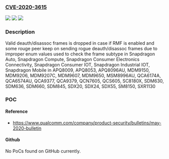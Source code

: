 ### [CVE-2020-3615](https://cve.mitre.org/cgi-bin/cvename.cgi?name=CVE-2020-3615)
![](https://img.shields.io/static/v1?label=Product&message=Snapdragon%20Auto%2C%20Snapdragon%20Compute%2C%20Snapdragon%20Consumer%20Electronics%20Connectivity%2C%20Snapdragon%20Consumer%20IOT%2C%20Snapdragon%20Industrial%20IOT%2C%20Snapdragon%20Mobile&color=blue)
![](https://img.shields.io/static/v1?label=Version&message=APQ8009%2C%20APQ8053%2C%20APQ8096AU%2C%20MDM9150%2C%20MDM9206%2C%20MDM9207C%2C%20MDM9607%2C%20MDM9650%2C%20MSM8996AU%2C%20QCA6174A%2C%20QCA6574AU%2C%20QCA9377%2C%20QCA9379%2C%20QCN7605%2C%20QCS605%2C%20SC8180X%2C%20SDM630%2C%20SDM636%2C%20SDM660%2C%20SDM845%2C%20SDX20%2C%20SDX24%2C%20SDX55%2C%20SM8150%2C%20SXR1130%20&color=brightgreen)
![](https://img.shields.io/static/v1?label=Vulnerability&message=Reachable%20Assertion%20in%20WLAN&color=brightgreen)

### Description

Valid deauth/disassoc frames is dropped in case if RMF is enabled and some rouge peer keep on sending rogue deauth/disassoc frames due to improper enum values used to check the frame subtype in Snapdragon Auto, Snapdragon Compute, Snapdragon Consumer Electronics Connectivity, Snapdragon Consumer IOT, Snapdragon Industrial IOT, Snapdragon Mobile in APQ8009, APQ8053, APQ8096AU, MDM9150, MDM9206, MDM9207C, MDM9607, MDM9650, MSM8996AU, QCA6174A, QCA6574AU, QCA9377, QCA9379, QCN7605, QCS605, SC8180X, SDM630, SDM636, SDM660, SDM845, SDX20, SDX24, SDX55, SM8150, SXR1130

### POC

#### Reference
- https://www.qualcomm.com/company/product-security/bulletins/may-2020-bulletin

#### Github
No PoCs found on GitHub currently.

